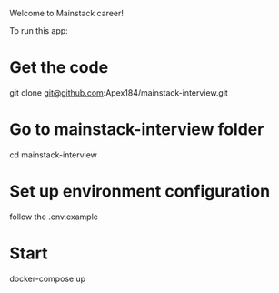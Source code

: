 Welcome to Mainstack career!

To run this app:

# Get the code
git clone git@github.com:Apex184/mainstack-interview.git

# Go to mainstack-interview folder
cd mainstack-interview

# Set up environment configuration
follow the .env.example

# Start
docker-compose up

